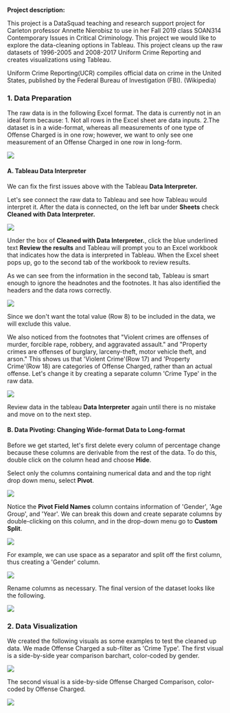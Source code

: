 
**Project description:** 

This project is a DataSquad teaching and research support project for Carleton professor Annette Nierobisz to use in her Fall 2019 class SOAN314 Contemporary Issues in Critical Criminology. This project we would like to explore the data-cleaning options in Tableau. This project cleans up the raw datasets of 1996-2005 and 2008-2017 Uniform Crime Reporting and creates visualizations using Tableau. 

Uniform Crime Reporting(UCR) compiles official data on crime in the United States, published by the Federal Bureau of Investigation (FBI). (Wikipedia)

### 1. Data Preparation

The raw data is in the following Excel format. The data is currently not in an ideal form because: 1. Not all rows in the Excel sheet are data inputs. 2.The dataset is in a wide-format, whereas all measurements of one type of Offense Charged is in one row; however, we want to only see one measurement of an Offense Charged in one row in long-form. 

<img src="images/Excel Raw Data.png?raw=true"/>

#### A. Tableau Data Interpreter 
We can fix the first issues above with the Tableau **Data Interpreter.**

Let's see connect the raw data to Tableau and see how Tableau would interpret it. After the data is connected, on the left bar under **Sheets** check **Cleaned with Data Interpreter.**

<insert data interpreter gif>
<img src="images/data interpreter.gif?raw=true"/>

Under the box of **Cleaned with Data Interpreter.**, click the blue underlined text **Review the results** and Tableau will prompt you to an Excel workbook that indicates how the data is interpreted in Tableau. When the Excel sheet pops up, go to the second tab of the workbook to review results. 

As we can see from the information in the second tab, Tableau is smart enough to ignore the headnotes and the footnotes. It has also identified the headers and the data rows correctly. 

<insert Tableau generated Excel screenshot>
<img src="images/Tableau Generated Excel.png?raw=true"/>
 
Since we don't want the total value (Row 8) to be included in the data, we will exclude this value. 

We also noticed from the footnotes that "Violent crimes are offenses of murder, forcible rape, robbery, and aggravated assault." and "Property crimes are offenses of burglary, larceny-theft, motor vehicle theft, and arson." This shows us that 'Violent Crime'(Row 17) and 'Property Crime'(Row 18) are categories of Offense Charged, rather than an actual offense. Let's change it by creating a separate column 'Crime Type' in the raw data. 

<insert clean Excel sheet data>
<img src="images/Cleaned Excel Sheet.png?raw=true"/>

Review data in the tableau **Data Interpreter** again until there is no mistake and move on to the next step. 

#### B. Data Pivoting: Changing Wide-format Data to Long-format

Before we get started, let's first delete every column of percentage change because these columns are derivable from the rest of the data. To do this, double click on the column head and choose **Hide**. 

Select only the columns containing numerical data and and the top right drop down menu, select **Pivot**.

<insert pivoting gif>
<img src="images/Pitvoting.gif?raw=true"/>


Notice the **Pivot Field Names** column contains information of 'Gender', 'Age Group', and 'Year'. We can break this down and create separate columns by double-clicking on this column, and in the drop-down menu go to **Custom Split**.

<insert custom split>
<img src="images/Custom Split.png?raw=true"/>


For example, we can use space as a separator and split off the first column, thus creating a 'Gender' column. 

<insert new column>
<img src="images/Split New Column.png?raw=true"/>
 
Rename columns as necessary. The final version of the dataset looks like the following. 

<insert full columns graph> 
<img src="images/Full Columns.png?raw=true"/>

### 2. Data Visualization

We created the following visuals as some examples to test the cleaned up data. We made Offense Charged a sub-filter as 'Crime Type'. The first visual is a side-by-side year comparison barchart, color-coded by gender. 

<insert first visual>
<img src="images/example viz 1.png?raw=true"/>

 
The second visual is a side-by-side Offense Charged Comparison, color-coded by Offense Charged. 

<insert first visual>
<img src="images/example viz 2.png?raw=true"/>



